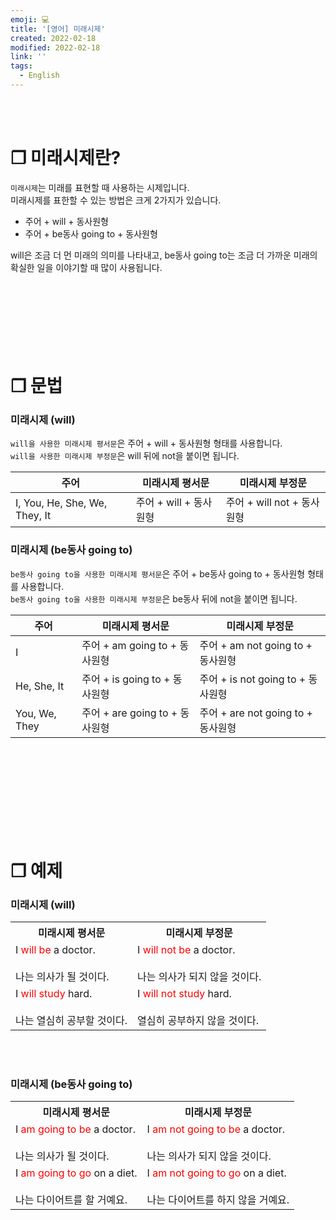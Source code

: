 ```yaml
---
emoji: 💻
title: '[영어] 미래시제'
created: 2022-02-18
modified: 2022-02-18
link: ''
tags:
  - English
---
```

<br></br>





# **❐ 미래시제란?**
`미래시제`는 미래를 표현할 때 사용하는 시제입니다.  
미래시제를 표한할 수 있는 방법은 크게 2가지가 있습니다.
- 주어 + will + 동사원형
- 주어 + be동사 going to + 동사원형  

will은 조금 더 먼 미래의 의미를 나타내고, be동사 going to는 조금 더 가까운 미래의 확실한 일을 이야기할 때 많이 사용됩니다.
<br></br><br></br><br></br><br></br>





# **❐ 문법**
### 미래시제 (will)
`will을 사용한 미래시제 평서문`은 주어 + will + 동사원형 형태를 사용합니다.  
`will을 사용한 미래시제 부정문`은 will 뒤에 not을 붙이면 됩니다.

|주어|미래시제 평서문|미래시제 부정문|
|----|---|---|
|I, You, He, She, We, They, It|주어 + will + 동사원형|주어 + will not + 동사원형|

### 미래시제 (be동사 going to)
`be동사 going to을 사용한 미래시제 평서문`은 주어 + be동사 going to + 동사원형 형태를 사용합니다.  
`be동사 going to을 사용한 미래시제 부정문`은 be동사 뒤에 not을 붙이면 됩니다.

|주어|미래시제 평서문|미래시제 부정문|
|----|---|---|
|I|주어 + am going to + 동사원형|주어 + am not going to + 동사원형|
|He, She, It|주어 + is going to + 동사원형|주어 + is not going to + 동사원형|
|You, We, They|주어 + are going to + 동사원형|주어 + are not going to + 동사원형|
<br></br><br></br><br></br><br></br>





# **❐ 예제**
### 미래시제 (will)
<table>
<tr>
  <th style="text-align: center">미래시제 평서문</th>
  <th style="text-align: center">미래시제 부정문</th>
</tr>
<tr>
  <td>I <span style="color:red">will be</span> a doctor.<br></br>
      나는 의사가 될 것이다.
  </td>
  <td>I <span style="color:red">will not be</span> a doctor.<br></br>
      나는 의사가 되지 않을 것이다.
  </td>
</tr>
<tr>
  <td>I <span style="color:red">will study</span> hard.<br></br>
      나는 열심히 공부할 것이다.
  </td>
  <td>I <span style="color:red">will not study</span> hard.<br></br>
      열심히 공부하지 않을 것이다.
  </td>
</tr>
</table>
<br></br>



### 미래시제 (be동사 going to)
<table>
<tr>
  <th style="text-align: center">미래시제 평서문</th>
  <th style="text-align: center">미래시제 부정문</th>
</tr>
<tr>
  <td>I <span style="color:red">am going to be</span> a doctor.<br></br>
      나는 의사가 될 것이다.
  </td>
  <td>I <span style="color:red">am not going to be</span> a doctor.<br></br>
      나는 의사가 되지 않을 것이다.
  </td>
</tr>
<tr>
  <td>I <span style="color:red">am going to go</span> on a diet.<br></br>
      나는 다이어트를 할 거예요.
  </td>
  <td>I <span style="color:red">am not going to go</span> on a diet.<br></br>
      나는 다이어트를 하지 않을 거예요.
  </td>
</tr>
</table>
<br></br>